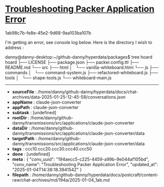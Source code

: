 # [Troubleshooting Packer Application Error](https://claude.ai/chat/194aecc5-c225-4459-a99b-9e044af105bd)

1ab98c7b-fe8e-45e2-9d68-9aa103ba107b

I'm getting an error, see console log below. Here is the directory I wish to address :

danny@danny-desktop:~/github-danny/hyperdata/packages$ tree hoard
hoard
├── LICENSE
├── package.json
├── packer.config.ttl
├── README.md
└── src
    ├── html
    │   └── vanilla-whiteboard.html
    └── js
        ├── commands
        │   └── command-system.js
        ├── refactored-whiteboard.js
        ├── tools
        │   └── shape-tools.js
        └── whiteboard-main.js

---

* **sourceFile** : /home/danny/github-danny/hyperdata/docs/chat-archives/data-2025-01-25-12-45-58/conversations.json
* **appName** : claude-json-converter
* **appPath** : claude-json-converter
* **subtask** : [undefined]
* **rootDir** : /home/danny/github-danny/transmissions/src/applications/claude-json-converter
* **dataDir** : /home/danny/github-danny/transmissions/src/applications/claude-json-converter/data
* **targetPath** : /home/danny/github-danny/transmissions/src/applications/claude-json-converter/data
* **tags** : ccc10.ccc20.ccc30.ccc40.ccc50
* **done** : [undefined]
* **meta** : {
  "conv_uuid": "194aecc5-c225-4459-a99b-9e044af105bd",
  "conv_name": "Troubleshooting Packer Application Error",
  "updated_at": "2025-01-04T14:38:18.394154Z"
}
* **filepath** : /home/danny/github-danny/hyperdata/docs/postcraft/content-raw/chat-archives/md/194a/2025-01-04_1ab.md